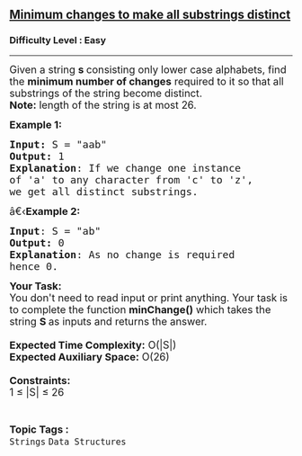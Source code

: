 <h2><a href="https://www.geeksforgeeks.org/problems/minimum-changes-to-make-all-substrings-distinct4722/1?utm_source=geeksforgeeks&utm_medium=ml_article_practice_tab&utm_campaign=article_practice_tab">Minimum changes to make all substrings distinct</a></h2><h3>Difficulty Level : Easy</h3><hr><div class="problems_problem_content__Xm_eO"><p><span style="font-size:18px">Given a string <strong>s&nbsp;</strong>consisting only lower case alphabets, find the <strong>minimum number of changes</strong> required to it so that all substrings of the string become distinct.</span><br>
<span style="font-size:18px"><strong>Note:</strong> length of the string is at most 26.</span></p>

<p><span style="font-size:18px"><strong>Example 1:</strong></span></p>

<pre><span style="font-size:18px"><strong>Input: </strong>S = "aab"
<strong>Output:</strong> 1
<strong>Explanation</strong>: If we change one instance 
of 'a' to any character from 'c' to 'z', 
we get all distinct substrings.</span></pre>

<p><span style="font-size:18px">â€‹<strong>Example 2:</strong></span></p>

<pre><span style="font-size:18px"><strong>Input</strong>: S = "ab"
<strong>Output:</strong> 0
<strong>Explanation</strong>: As no change is required
hence 0.</span><span style="font-size:18px">
</span></pre>

<p><span style="font-size:18px"><strong>Your Task:&nbsp;&nbsp;</strong><br>
You don't need to read input or print anything. Your task is to complete the function&nbsp;<strong>minChange()</strong>&nbsp;which takes the string <strong>S </strong>as inputs and returns the answer.<br>
<br>
<strong>Expected Time Complexity:</strong>&nbsp;O(|S|)<br>
<strong>Expected Auxiliary Space:</strong>&nbsp;O(26)<br>
<br>
<strong>Constraints:</strong><br>
1 ≤ |S| ≤ 26</span></p>
</div><br><p><span style=font-size:18px><strong>Topic Tags : </strong><br><code>Strings</code>&nbsp;<code>Data Structures</code>&nbsp;